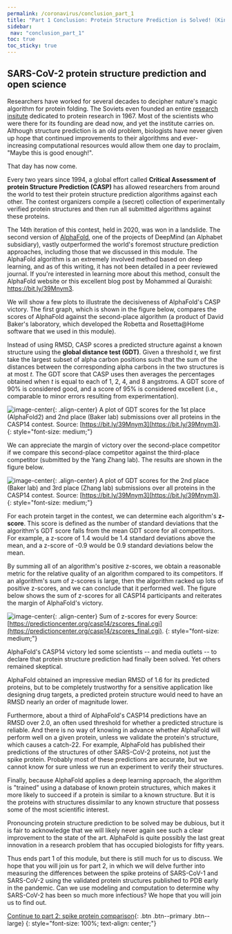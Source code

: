```yaml
---
permalink: /coronavirus/conclusion_part_1
title: "Part 1 Conclusion: Protein Structure Prediction is Solved! (Kinda)"
sidebar:
 nav: "conclusion_part_1"
toc: true
toc_sticky: true
---
```


## SARS-CoV-2 protein structure prediction and open science

Researchers have worked for several decades to decipher nature's magic algorithm for protein folding. The Soviets even founded an entire [research insitute](https://www.protres.ru) dedicated to protein research in 1967. Most of the scientists who were there for its founding are dead now, and yet the institute carries on. Although structure prediction is an old problem, biologists have never given up hope that continued improvements to their algorithms and ever-increasing computational resources would allow them one day to proclaim, "Maybe this is good enough!".

That day has now come.

Every two years since 1994, a global effort called **Critical Assessment of protein Structure Prediction (CASP)** has allowed researchers from around the world to test their protein structure prediction algorithms against each other. The contest organizers compile a (secret) collection of experimentally verified protein structures and then run all submitted algorithms against these proteins.

The 14th iteration of this contest, held in 2020, was won in a landslide. The second version of <a href="https://deepmind.com/blog/article/alphafold-a-solution-to-a-50-year-old-grand-challenge-in-biology" target="_blank">AlphaFold</a>, one of the projects of DeepMind (an Alphabet subsidiary), vastly outperformed the world's foremost structure prediction approaches, including those that we discussed in this module. The AlphaFold algorithm is an extremely involved method based on deep learning, and as of this writing, it has not been detailed in a peer reviewed journal. If you're interested in learning more about this method, consult the AlphaFold website or this excellent blog post by Mohammed al Quraishi: <a href="https://bit.ly/39Mnym3" target="_blank">https://bit.ly/39Mnym3</a>.

We will show a few plots to illustrate the decisiveness of AlphaFold's CASP victory. The first graph, which is shown in the figure below, compares the scores of AlphaFold against the second-place algorithm (a product of David Baker's laboratory, which developed the Robetta and Rosetta@Home software that we used in this module).

Instead of using RMSD, CASP scores a predicted structure against a known structure using the **global distance test (GDT)**. Given a threshold *t*, we first take the largest  subset of alpha carbon positions such that the sum of the distances between the corresponding alpha carbons in the two structures is at most *t*. The GDT score that CASP uses then averages the percentages obtained when *t* is equal to each of 1, 2, 4, and 8 angstroms. A GDT score of 90% is considered good, and a score of 95% is considered excellent (i.e., comparable to minor errors resulting from experimentation).

![image-center](../assets/images/AlphaFold2_BAKER.png){: .align-center}
A plot of GDT scores for the 1st place (AlphaFold2) and 2nd place (Baker lab) submissions over all proteins in the CASP14 contest. Source: [https://bit.ly/39Mnym3](https://bit.ly/39Mnym3).
{: style="font-size: medium;"}

We can appreciate the margin of victory over the second-place competitor if we compare this second-place competitor against the third-place competitor (submitted by the Yang Zhang lab). The results are shown in the figure below.

![image-center](../assets/images/BAKER_Zhang.png){: .align-center}
A plot of GDT scores for the 2nd place (Baker lab) and 3rd place (Zhang lab) submissions over all proteins in the CASP14 contest. Source: [https://bit.ly/39Mnym3](https://bit.ly/39Mnym3).
{: style="font-size: medium;"}

For each protein target in the contest, we can determine each algorithm's **z-score**. This score is defined as the number of standard deviations that the algorithm's GDT score falls from the mean GDT score for all competitors. For example, a z-score of 1.4 would be 1.4 standard deviations above the mean, and a z-score of -0.9 would be 0.9 standard deviations below the mean.

By summing all of an algorithm's positive z-scores, we obtain a reasonable metric for the relative quality of an algorithm compared to its competitors. If an algorithm's sum of z-scores is large, then the algorithm racked up lots of positive z-scores, and we can conclude that it performed well. The figure below shows the sum of z-scores for all CASP14 participants and reiterates the margin of AlphaFold's victory.

![image-center](../assets/images/CASP14_overall_results.png){: .align-center}
Sum of z-scores for every   Source: [https://predictioncenter.org/casp14/zscores_final.cgi](https://predictioncenter.org/casp14/zscores_final.cgi).
{: style="font-size: medium;"}

AlphaFold's CASP14 victory led some scientists -- and media outlets -- to declare that protein structure prediction had finally been solved. Yet others remained skeptical.

AlphaFold obtained an impressive median RMSD of 1.6 for its predicted proteins, but to be completely trustworthy for a sensitive application like designing drug targets, a predicted protein structure would need to have an RMSD nearly an order of magnitude lower.

Furthermore, about a third of AlphaFold's CASP14 predictions have an RMSD over 2.0, an often used threshold for whether a predicted structure is reliable. And there is no way of knowing in advance whether AlphaFold will perform well on a given protein, unless we validate the protein's structure, which causes a catch-22. For example, AlphaFold has published their predictions of the structures of other SARS-CoV-2 proteins, not just the spike protein. Probably most of these predictions are accurate, but we cannot know for sure unless we run an experiment to verify their structures.

Finally, because AlphaFold applies a deep learning approach, the algorithm is "trained" using a database of known protein structures, which makes it more likely to succeed if a protein is similar to a known structure. But it is the proteins with structures dissimilar to any known structure that possess some of the most scientific interest.

Pronouncing protein structure prediction to be solved may be dubious, but it is fair to acknowledge that we will likely never again see such a clear improvement to the state of the art. AlphaFold is quite possibly the last great innovation in a research problem that has occupied biologists for fifty years.

Thus ends part 1 of this module, but there is still much for us to discuss. We hope that you will join us for part 2, in which we will delve further into measuring the differences between the spike proteins of SARS-CoV-1 and SARS-CoV-2 using the validated protein structures published to PDB early in the pandemic. Can we use modeling and computation to determine why SARS-CoV-2 has been so much more infectious? We hope that you will join us to find out.


[Continue to part 2: spike protein comparison](multiseq){: .btn .btn--primary .btn--large}
{: style="font-size: 100%; text-align: center;"}
